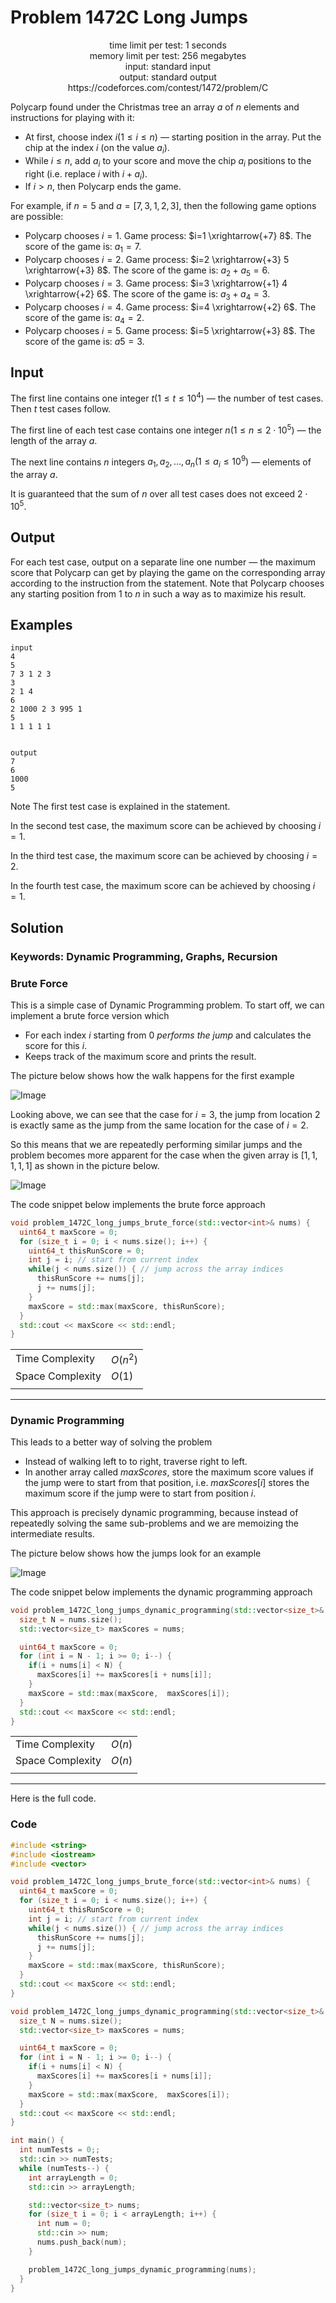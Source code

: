

# Problem 1472C Long Jumps

<p align="center">
time limit per test: 1 seconds <br />
memory limit per test: 256 megabytes <br />
input: standard input <br />
output: standard output <br />
https://codeforces.com/contest/1472/problem/C
</p>

Polycarp found under the Christmas tree an array $a$ of $n$ elements and instructions for playing with it:

* At first, choose index $i (1≤i≤n)$ — starting position in the array. Put the chip at the index $i$ (on the value $a_i$).
* While $i≤n$, add $a_i$ to your score and move the chip $a_i$ positions to the right (i.e. replace $i$ with $i+a_i$).
* If $i>n$, then Polycarp ends the game.

For example, if $n=5$ and $a=[7,3,1,2,3]$, then the following game options are possible:

* Polycarp chooses $i=1$. Game process: $i=1 \xrightarrow{+7} 8$. The score of the game is: $a_1=7$.
* Polycarp chooses $i=2$. Game process: $i=2 \xrightarrow{+3} 5 \xrightarrow{+3} 8$. The score of the game is: $a_2+a_5=6$.
* Polycarp chooses $i=3$. Game process: $i=3 \xrightarrow{+1} 4 \xrightarrow{+2} 6$. The score of the game is: $a_3+a_4=3$.
* Polycarp chooses $i=4$. Game process: $i=4 \xrightarrow{+2} 6$. The score of the game is: $a_4=2$.
* Polycarp chooses $i=5$. Game process: $i=5 \xrightarrow{+3} 8$. The score of the game is: $a5=3$.

## Input
The first line contains one integer $t (1≤t≤10^4)$ — the number of test cases. Then $t$ test cases follow.

The first line of each test case contains one integer $n (1≤n≤2 \cdot 10^5)$ — the length of the array $a$.

The next line contains $n$ integers $a_1,a_2, … ,a_n (1≤a_i≤10^9)$ — elements of the array $a$.

It is guaranteed that the sum of $n$ over all test cases does not exceed $2 \cdot 10^5$.

## Output
For each test case, output on a separate line one number — the maximum score that Polycarp can get by playing the game on the corresponding array according to the instruction from the statement. Note that Polycarp chooses any starting position from $1$ to $n$ in such a way as to maximize his result.

## Examples
```
input
4
5
7 3 1 2 3
3
2 1 4
6
2 1000 2 3 995 1
5
1 1 1 1 1


output
7
6
1000
5

```
Note
The first test case is explained in the statement.

In the second test case, the maximum score can be achieved by choosing $i=1$.

In the third test case, the maximum score can be achieved by choosing $i=2$.

In the fourth test case, the maximum score can be achieved by choosing $i=1$.

## Solution
### Keywords: Dynamic Programming, Graphs, Recursion

### Brute Force
This is a simple case of Dynamic Programming problem. To start off, we can implement a brute force version which
* For each index $i$ starting from $0$ *performs the jump* and calculates the score for this $i$.
* Keeps track of the maximum score and prints the result.

The picture below shows how the walk happens for the first example

![Image](1581B_diameter_of_graph.jpg)

Looking above, we can see that the case for $i=3$, the jump from location $2$ is exactly same as the jump from the same location for the case of $i=2$.

So this means that we are repeatedly performing similar jumps and the problem becomes more apparent for the case when the given array is $[1, 1, 1, 1, 1]$ as shown in the picture below.

![Image](1581B_diameter_of_graph.jpg)

The code snippet below implements the brute force approach
```cpp
void problem_1472C_long_jumps_brute_force(std::vector<int>& nums) {
  uint64_t maxScore = 0;
  for (size_t i = 0; i < nums.size(); i++) {
    uint64_t thisRunScore = 0;
    int j = i; // start from current index
    while(j < nums.size()) { // jump across the array indices
      thisRunScore += nums[j];
      j += nums[j];
    }
    maxScore = std::max(maxScore, thisRunScore);
  }
  std::cout << maxScore << std::endl;
}
```
|                   |               |
| ----------------- | ------------- |
| Time Complexity   | $O(n^2)$      |
| Space Complexity  | $O(1)$        |
|                   |               |

---

### Dynamic Programming
This leads to a better way of solving the problem
* Instead of walking left to to right, traverse right to left.
* In another array called $maxScores$, store the maximum score values if the jump were to start from that position, i.e. $maxScores[i]$ stores the maximum score if the jump were to start from position $i$.

This approach is precisely dynamic programming, because instead of repeatedly solving the same sub-problems and we are memoizing the intermediate results.

The picture below shows how the jumps look for an example

![Image](1581B_diameter_of_graph.jpg)

The code snippet below implements the dynamic programming approach
```cpp
void problem_1472C_long_jumps_dynamic_programming(std::vector<size_t>& nums) {
  size_t N = nums.size();
  std::vector<size_t> maxScores = nums;

  uint64_t maxScore = 0;
  for (int i = N - 1; i >= 0; i--) {
    if(i + nums[i] < N) {
      maxScores[i] += maxScores[i + nums[i]];
    }
    maxScore = std::max(maxScore,  maxScores[i]);
  }
  std::cout << maxScore << std::endl;
}
```

|                   |               |
| ----------------- | ------------- |
| Time Complexity   | $O(n)$        |
| Space Complexity  | $O(n)$        |
|                   |               |

---
Here is the full code.
### Code
```cpp
#include <string>
#include <iostream>
#include <vector>

void problem_1472C_long_jumps_brute_force(std::vector<int>& nums) {
  uint64_t maxScore = 0;
  for (size_t i = 0; i < nums.size(); i++) {
    uint64_t thisRunScore = 0;
    int j = i; // start from current index
    while(j < nums.size()) { // jump across the array indices
      thisRunScore += nums[j];
      j += nums[j];
    }
    maxScore = std::max(maxScore, thisRunScore);
  }
  std::cout << maxScore << std::endl;
}

void problem_1472C_long_jumps_dynamic_programming(std::vector<size_t>& nums) {
  size_t N = nums.size();
  std::vector<size_t> maxScores = nums;

  uint64_t maxScore = 0;
  for (int i = N - 1; i >= 0; i--) {
    if(i + nums[i] < N) {
      maxScores[i] += maxScores[i + nums[i]];
    }
    maxScore = std::max(maxScore,  maxScores[i]);
  }
  std::cout << maxScore << std::endl;
}

int main() {
  int numTests = 0;;
  std::cin >> numTests;
  while (numTests--) {
    int arrayLength = 0;
    std::cin >> arrayLength;

    std::vector<size_t> nums;
    for (size_t i = 0; i < arrayLength; i++) {
      int num = 0;
      std::cin >> num;
      nums.push_back(num);
    }

    problem_1472C_long_jumps_dynamic_programming(nums);
  }
}


```
